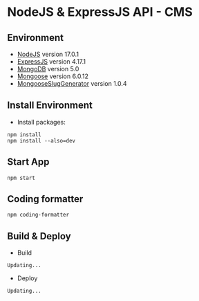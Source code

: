 # NodeJS & ExpressJS API - CMS

## Environment
* [NodeJS](https://github.com/nodejs) version 17.0.1
* [ExpressJS](https://github.com/expressjs/express) version 4.17.1
* [MongoDB](https://github.com/mongodb/mongo) version 5.0
* [Mongoose](https://github.com/Automattic/mongoose) version 6.0.12
* [MongooseSlugGenerator](https://www.npmjs.com/package/mongoose-slug-generator) version 1.0.4

## Install Environment
* Install packages:
```
npm install
npm install --also=dev
```

## Start App
```
npm start
```

## Coding formatter
```
npm coding-formatter
```

## Build & Deploy
* Build
```
Updating...
```

* Deploy
```
Updating...
```
